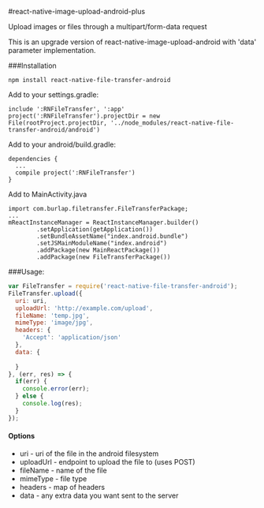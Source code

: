 #react-native-image-upload-android-plus

Upload images or files through a multipart/form-data request

This is an upgrade version of react-native-image-upload-android with 'data' parameter implementation.

###Installation

```
npm install react-native-file-transfer-android
```

Add to your settings.gradle:
```
include ':RNFileTransfer', ':app'
project(':RNFileTransfer').projectDir = new File(rootProject.projectDir, '../node_modules/react-native-file-transfer-android/android')
```

Add to your android/build.gradle:
```
dependencies {
  ...
  compile project(':RNFileTransfer')
}
```

Add to MainActivity.java
```
import com.burlap.filetransfer.FileTransferPackage;
...
mReactInstanceManager = ReactInstanceManager.builder()
        .setApplication(getApplication())
        .setBundleAssetName("index.android.bundle")
        .setJSMainModuleName("index.android")
        .addPackage(new MainReactPackage())
        .addPackage(new FileTransferPackage())
```

###Usage:

```javascript
var FileTransfer = require('react-native-file-transfer-android');
FileTransfer.upload({
  uri: uri,
  uploadUrl: 'http://example.com/upload',
  fileName: 'temp.jpg',
  mimeType: 'image/jpg',
  headers: {
    'Accept': 'application/json'
  },
  data: {
    
  }
}, (err, res) => {
  if(err) {
    console.error(err);
  } else {
    console.log(res);
  }
});
```

#### Options
* uri - uri of the file in the android filesystem
* uploadUrl - endpoint to upload the file to (uses POST)
* fileName - name of the file
* mimeType - file type
* headers - map of headers
* data - any extra data you want sent to the server
